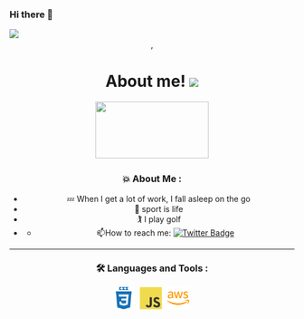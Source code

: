 ### Hi there 👋

<img src="https://media.giphy.com/media/PP8Iua5psighVxGNKL/giphy.gif" width="100"/>
</div>

 <div id="header" align="center"> ,
<h1>
  About me!
<img src="https://media.giphy.com/media/hvRJCLFzcasrR4ia7z/giphy.gif" width="30px"/>
</h1>
<div align="center">
<img src="https://media.giphy.com/media/giKklFontfveZrNXjz/giphy.gif" width="200" height="100"/>
</div>

### :collision: About Me :
- :zzz: When I get a lot of work, I fall asleep on the go
- :muscle: sport is life
- :golfing: I play golf
- - :mailbox:How to reach me: 
[![Twitter Badge](https://img.shields.io/badge/-twitter-blue?style=flat&logo=Twitter&logoColor=white)](https://twitter.com/AshleyP87526619)

 ---


### :hammer_and_wrench: Languages and Tools :
<div>
<img src="https://github.com/devicons/devicon/blob/master/icons/css3/css3-plain-wordmark.svg"  title="CSS3" alt="CSS" width="40" height="40"/>&nbsp;
<img src="https://github.com/devicons/devicon/blob/master/icons/javascript/javascript-original.svg" title="JavaScript" alt="JavaScript" width="40" height="40"/>&nbsp;
<img src="https://github.com/devicons/devicon/blob/master/icons/amazonwebservices/amazonwebservices-plain-wordmark.svg" title="AWS" alt="AWS" width="40"height="40"/>&nbsp;
</div> 
